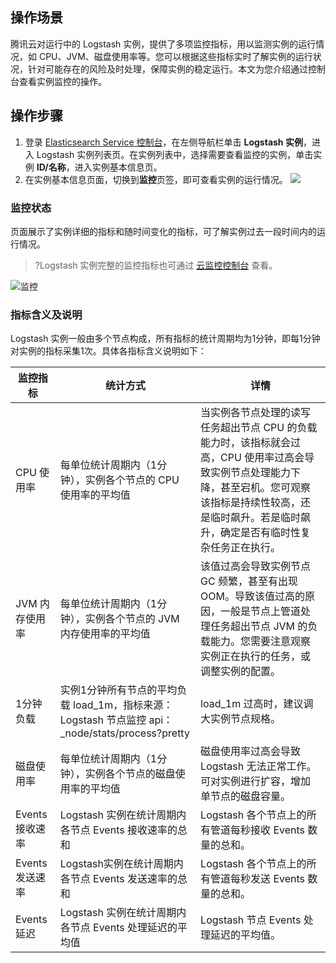 ## 操作场景
腾讯云对运行中的 Logstash 实例，提供了多项监控指标，用以监测实例的运行情况，如 CPU、JVM、磁盘使用率等。您可以根据这些指标实时了解实例的运行状况，针对可能存在的风险及时处理，保障实例的稳定运行。本文为您介绍通过控制台查看实例监控的操作。

## 操作步骤
1. 登录 [Elasticsearch Service 控制台](https://console.cloud.tencent.com/es)，在左侧导航栏单击 **Logstash 实例**，进入 Logstash 实例列表页。在实例列表中，选择需要查看监控的实例，单击实例 **ID/名称**，进入实例基本信息页。
2. 在实例基本信息页面，切换到**监控**页签，即可查看实例的运行情况。
![](https://main.qcloudimg.com/raw/aa64d2bae0ef7c2552be6d52877e2250.png)

### 监控状态
页面展示了实例详细的指标和随时间变化的指标，可了解实例过去一段时间内的运行情况。
>?Logstash 实例完整的监控指标也可通过 [云监控控制台](https://console.cloud.tencent.com/monitor/product/logstash) 查看。
>
![监控](https://main.qcloudimg.com/raw/9dd44d13d3a6a30da31d493784a851c6.png)

### 指标含义及说明
Logstash 实例一般由多个节点构成，所有指标的统计周期均为1分钟，即每1分钟对实例的指标采集1次。具体各指标含义说明如下：

| 监控指标       | 统计方式                                                     | 详情                                                         |
| -------------- | ------------------------------------------------------------ | ------------------------- |
| CPU 使用率     | 每单位统计周期内（1分钟），实例各个节点的 CPU 使用率的平均值 | 当实例各节点处理的读写任务超出节点 CPU 的负载能力时，该指标就会过高，CPU 使用率过高会导致实例节点处理能力下降，甚至宕机。您可观察该指标是持续性较高，还是临时飙升。若是临时飙升，确定是否有临时性复杂任务正在执行。 |
| JVM 内存使用率 | 每单位统计周期内（1分钟），实例各个节点的 JVM 内存使用率的平均值 | 该值过高会导致实例节点 GC 频繁，甚至有出现 OOM。导致该值过高的原因，一般是节点上管道处理任务超出节点 JVM 的负载能力。您需要注意观察实例正在执行的任务，或调整实例的配置。 |
| 1分钟负载      | 实例1分钟所有节点的平均负载 load_1m，指标来源：Logstash 节点监控 api：\_node/stats/process?pretty                      | load_1m 过高时，建议调大实例节点规格。                       |
| 磁盘使用率     | 每单位统计周期内（1分钟），实例各个节点的磁盘使用率的平均值 | 磁盘使用率过高会导致 Logstash 无法正常工作。可对实例进行扩容，增加单节点的磁盘容量。 |
| Events 接收速率 | Logstash 实例在统计周期内各节点 Events 接收速率的总和           | Logstash 各个节点上的所有管道每秒接收 Events 数量的总和。         |
| Events 发送速率 | Logstash实例在统计周期内各节点 Events 发送速率的总和           | Logstash 各个节点上的所有管道每秒发送 Events 数量的总和。         |
| Events 延迟     | Logstash 实例在统计周期内各节点 Events 处理延迟的平均值          | Logstash 节点 Events 处理延迟的平均值。        |
